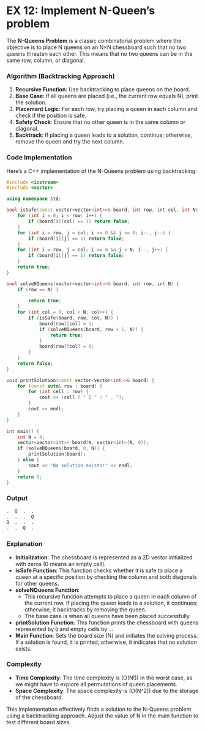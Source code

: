 # EX 12: Implement N-Queen’s problem

The **N-Queens Problem** is a classic combinatorial problem where the objective is to place N queens on an N×N chessboard such that no two queens threaten each other. This means that no two queens can be in the same row, column, or diagonal.

### Algorithm (Backtracking Approach)

1. **Recursive Function**: Use backtracking to place queens on the board.
2. **Base Case**: If all queens are placed (i.e., the current row equals N), print the solution.
3. **Placement Logic**: For each row, try placing a queen in each column and check if the position is safe.
4. **Safety Check**: Ensure that no other queen is in the same column or diagonal.
5. **Backtrack**: If placing a queen leads to a solution, continue; otherwise, remove the queen and try the next column.

### Code Implementation

Here’s a C++ implementation of the N-Queens problem using backtracking:

```cpp
#include <iostream>
#include <vector>

using namespace std;

bool isSafe(const vector<vector<int>>& board, int row, int col, int N) {
    for (int i = 0; i < row; i++) {
        if (board[i][col] == 1) return false;  
    }
    for (int i = row, j = col; i >= 0 && j >= 0; i--, j--) {
        if (board[i][j] == 1) return false;  
    }
    for (int i = row, j = col; i >= 0 && j < N; i--, j++) {
        if (board[i][j] == 1) return false;  
    }
    return true;  
}

bool solveNQueens(vector<vector<int>>& board, int row, int N) {
    if (row == N) {
        
        return true;
    }
    for (int col = 0; col < N; col++) {
        if (isSafe(board, row, col, N)) {
            board[row][col] = 1;         
            if (solveNQueens(board, row + 1, N)) {
                return true;  
            }
            board[row][col] = 0;
        }
    }
    return false;  
}

void printSolution(const vector<vector<int>>& board) {
    for (const auto& row : board) {
        for (int cell : row) {
            cout << (cell ? " Q " : " . ");  
        }
        cout << endl;
    }
}

int main() {
    int N = 4;  
    vector<vector<int>> board(N, vector<int>(N, 0));  
    if (solveNQueens(board, 0, N)) {
        printSolution(board);  
    } else {
        cout << "No solution exists!" << endl;
    }
    return 0;
}
```

### Output

```bash
.  Q  .  . 
.  .  .  Q
Q  .  .  .
.  .  Q  .
```

### Explanation

- **Initialization**: The chessboard is represented as a 2D vector initialized with zeros (0 means an empty cell).
- **isSafe Function**: This function checks whether it is safe to place a queen at a specific position by checking the column and both diagonals for other queens.
- **solveNQueens Function**:
  - This recursive function attempts to place a queen in each column of the current row. If placing the queen leads to a solution, it continues; otherwise, it backtracks by removing the queen.
  - The base case is when all queens have been placed successfully.
- **printSolution Function**: This function prints the chessboard with queens represented by `Q` and empty cells by `.`.
- **Main Function**: Sets the board size (N) and initiates the solving process. If a solution is found, it is printed; otherwise, it indicates that no solution exists.

### Complexity

- **Time Complexity**: The time complexity is \(O(N!)\) in the worst case, as we might have to explore all permutations of queen placements.
- **Space Complexity**: The space complexity is \(O(N^2)\) due to the storage of the chessboard.

This implementation effectively finds a solution to the N-Queens problem using a backtracking approach. Adjust the value of N in the main function to test different board sizes.
